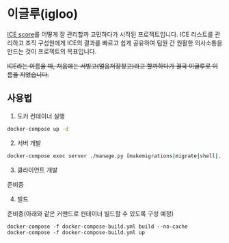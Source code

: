 # 이글루(igloo)

[ICE score](https://tech.trello.com/ice-scoring/)를 어떻게 잘 관리할까 고민하다가 시작된 프로젝트입니다.
ICE 리스트를 관리하고 조직 구성원에게 ICE의 결과를 빠르고 쉽게 공유하여 팀원 간 원활한 의사소통을 만드는 것이 프로젝트의 목표입니다.

~~ICE라는 이름을 따, 처음에는 서빙고(얼음저장창고)라고 할까하다가 결국 이글루로 이름을 지었습니다.~~

## 사용법

1. 도커 컨테이너 실행
```sh
docker-compose up -d
```
2. 서버 개발
```sh
docker-compose exec server ./manage.py [makemigrations|migrate|shell|...]
```
3. 클라이언트 개발

준비중

4. 빌드

준비중(아래와 같은 커맨드로 컨테이너 빌드할 수 있도록 구성 예정)

```
docker-compose -f docker-compose-build.yml build --no-cache
docker-compose -f docker-compose-build.yml up
```